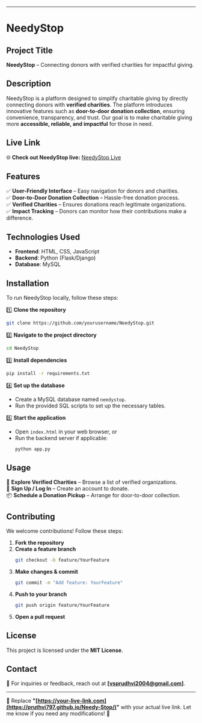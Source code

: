 
---

# **NeedyStop**  

## **Project Title**  
**NeedyStop** – Connecting donors with verified charities for impactful giving.  

## **Description**  
NeedyStop is a platform designed to simplify charitable giving by directly connecting donors with **verified charities**. The platform introduces innovative features such as **door-to-door donation collection**, ensuring convenience, transparency, and trust. Our goal is to make charitable giving more **accessible, reliable, and impactful** for those in need.  

## **Live Link**  
🌐 **Check out NeedyStop live:** [NeedyStop Live]([https://your-live-link.com](https://pruthvi797.github.io/Needy-Stop/))  

## **Features**  
✅ **User-Friendly Interface** – Easy navigation for donors and charities.  
✅ **Door-to-Door Donation Collection** – Hassle-free donation process.  
✅ **Verified Charities** – Ensures donations reach legitimate organizations.  
✅ **Impact Tracking** – Donors can monitor how their contributions make a difference.  

## **Technologies Used**  
- **Frontend**: HTML, CSS, JavaScript  
- **Backend**: Python (Flask/Django)  
- **Database**: MySQL  

## **Installation**  
To run NeedyStop locally, follow these steps:  

1️⃣ **Clone the repository**  
```bash
git clone https://github.com/yourusername/NeedyStop.git
```  

2️⃣ **Navigate to the project directory**  
```bash
cd NeedyStop
```  

3️⃣ **Install dependencies**  
```bash
pip install -r requirements.txt
```  

4️⃣ **Set up the database**  
- Create a MySQL database named `needystop`.  
- Run the provided SQL scripts to set up the necessary tables.  

5️⃣ **Start the application**  
- Open `index.html` in your web browser, or  
- Run the backend server if applicable:  
  ```bash
  python app.py
  ```  

## **Usage**  
🚀 **Explore Verified Charities** – Browse a list of verified organizations.  
🔑 **Sign Up / Log In** – Create an account to donate.  
📦 **Schedule a Donation Pickup** – Arrange for door-to-door collection.  

## **Contributing**  
We welcome contributions! Follow these steps:  

1. **Fork the repository**  
2. **Create a feature branch**  
   ```bash
   git checkout -b feature/YourFeature
   ```  
3. **Make changes & commit**  
   ```bash
   git commit -m "Add feature: YourFeature"
   ```  
4. **Push to your branch**  
   ```bash
   git push origin feature/YourFeature
   ```  
5. **Open a pull request**  

## **License**  
This project is licensed under the **MIT License**. 

## **Contact**  
📩 For inquiries or feedback, reach out at **[vsprudhvi2004@gmail.com]**.  

---

🔹 Replace **"[https://your-live-link.com](https://pruthvi797.github.io/Needy-Stop/)"** with your actual live link. Let me know if you need any modifications! 🚀

